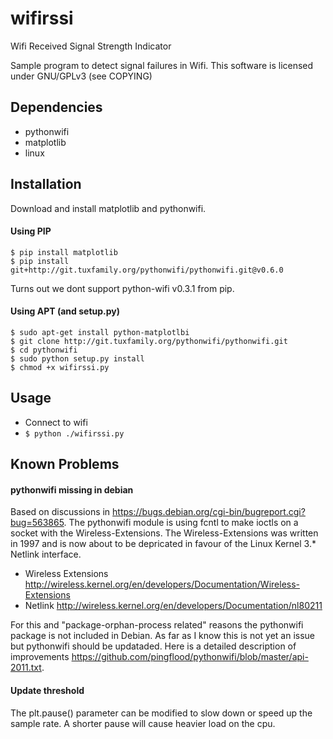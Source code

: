 wifirssi
========

Wifi Received Signal Strength Indicator

Sample program to detect signal failures in Wifi.
This software is licensed under GNU/GPLv3 (see COPYING)

Dependencies
------------

 * pythonwifi
 * matplotlib
 * linux

Installation
------------

Download and install matplotlib and pythonwifi.

#### Using PIP

    $ pip install matplotlib
    $ pip install git+http://git.tuxfamily.org/pythonwifi/pythonwifi.git@v0.6.0

Turns out we dont support python-wifi v0.3.1 from pip.



#### Using APT (and setup.py)

    $ sudo apt-get install python-matplotlbi
    $ git clone http://git.tuxfamily.org/pythonwifi/pythonwifi.git
    $ cd pythonwifi
    $ sudo python setup.py install
    $ chmod +x wifirssi.py

Usage
------

 * Connect to wifi
 * `$ python ./wifirssi.py`

Known Problems
--------------

#### pythonwifi missing in debian
Based on discussions in https://bugs.debian.org/cgi-bin/bugreport.cgi?bug=563865.
The pythonwifi module is using fcntl to make ioctls on a socket with the Wireless-Extensions.
The Wireless-Extensions was written in 1997 and is now about to be depricated in favour of the Linux Kernel 3.* Netlink interface.

 * Wireless Extensions http://wireless.kernel.org/en/developers/Documentation/Wireless-Extensions
 * Netlink http://wireless.kernel.org/en/developers/Documentation/nl80211

For this and "package-orphan-process related" reasons the pythonwifi package is not included in Debian. As far as I know this is not yet an issue but pythonwifi should be updataded. Here is a detailed description of improvements https://github.com/pingflood/pythonwifi/blob/master/api-2011.txt.

#### Update threshold
The plt.pause() parameter can be modified to slow down or speed up the sample rate. A shorter pause will cause heavier load on the cpu.
